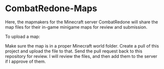 # CombatRedone-Maps
Here, the mapmakers for the Minecraft server CombatRedone will share the map files for their in-game minigame maps for review and submission.

To upload a map:

Make sure the map is in a proper Minecraft world folder.
Create a pull of this project and upload the file to that.
Send the pull request back to this repository for review.
I will review the files, and then add them to the server if I approve of them.
